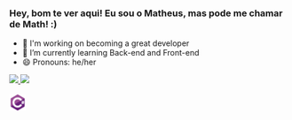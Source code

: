 ### Hey, bom te ver aqui! Eu sou o Matheus, mas pode me chamar de Math! :)

- 🔭 I'm working on becoming a great developer
- 🌱 I’m currently learning Back-end and Front-end
- 😄 Pronouns: he/her

<div>
  <a href="https://github/MatheusPires20">
    <img height="180em" src="https://github-readme-stats.vercel.app/api?username=MatheusPires20&show_icons=true&theme=radical&include_all_commits=true&count_private=true"/>
    <img height="180em" src="https://github-readme-stats.vercel.app/api/top-langs/?username=MatheusPires20&layout=compact&langs_count=16&theme=radical"/>
</div>
  <div style="display: inline_block"><br>
    <img align"center" alt="Math-Csharp" height="30" widht="40" src="https://raw.githubusercontent.com/devicons/devicon/master/icons/csharp/csharp-original.svg">
    
  </div>
